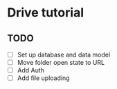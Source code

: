 # Drive tutorial

## TODO

 - [ ] Set up database and data model
 - [ ] Move folder open state to URL
 - [ ] Add Auth
 - [ ] Add file uploading